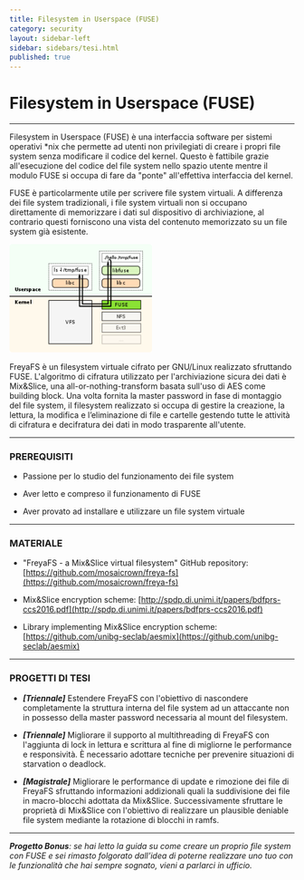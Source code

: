 ```yaml
---
title: Filesystem in Userspace (FUSE)
category: security
layout: sidebar-left
sidebar: sidebars/tesi.html
published: true
---
```


# Filesystem in Userspace (FUSE)

----

Filesystem in Userspace (FUSE) è una interfaccia software per sistemi operativi
*nix che permette ad utenti non privilegiati di creare i propri file system
senza modificare il codice del kernel.
Questo è fattibile grazie all'esecuzione del codice del file system nello
spazio utente mentre il modulo FUSE si occupa di fare da "ponte" all'effettiva
interfaccia del kernel.

FUSE è particolarmente utile per scrivere file system virtuali.
A differenza dei file system tradizionali, i file system virtuali non si
occupano direttamente di memorizzare i dati sul dispositivo di archiviazione,
al contrario questi forniscono una vista del contenuto memorizzato su un file
system già esistente.

<img class="img-responsive center-block"
     width="50%"
     src="/assets/images/fuse.png" />

FreyaFS è un filesystem virtuale cifrato per GNU/Linux realizzato sfruttando
FUSE. L'algoritmo di cifratura utilizzato per l'archiviazione sicura dei dati
è Mix&Slice, una all-or-nothing-transform basata sull'uso di AES come building
block.
Una volta fornita la master password in fase di montaggio del file system,
il filesystem realizzato si occupa di gestire la creazione, la lettura, la
modifica e l’eliminazione di file e cartelle gestendo tutte le attività di
cifratura e decifratura dei dati in modo trasparente all'utente.

----

### PREREQUISITI

* Passione per lo studio del funzionamento dei file system

* Aver letto e compreso il funzionamento di FUSE

* Aver provato ad installare e utilizzare un file system virtuale

----

### MATERIALE

* "FreyaFS - a Mix&Slice virtual filesystem" GitHub repository:
  [https://github.com/mosaicrown/freya-fs](https://github.com/mosaicrown/freya-fs)

* Mix&Slice encryption scheme:
  [http://spdp.di.unimi.it/papers/bdfprs-ccs2016.pdf](http://spdp.di.unimi.it/papers/bdfprs-ccs2016.pdf)

* Library implementing Mix&Slice encryption scheme:
  [https://github.com/unibg-seclab/aesmix](https://github.com/unibg-seclab/aesmix)

----

### PROGETTI DI TESI

* **_[Triennale]_** Estendere FreyaFS con l'obiettivo di nascondere
completamente la struttura interna del file system ad un attaccante non in
possesso della master password necessaria al mount del filesystem.

* **_[Triennale]_** Migliorare il supporto al multithreading di FreyaFS con
l'aggiunta di lock in lettura e scrittura al fine di migliorne le performance e
responsività. È necessario adottare tecniche per prevenire situazioni di
starvation o deadlock.

* **_[Magistrale]_** Migliorare le performance di update e rimozione dei file
di FreyaFS sfruttando informazioni addizionali quali la suddivisione dei file
in macro-blocchi adottata da Mix&Slice.
Successivamente sfruttare le proprietà di Mix&Slice con l'obiettivo di
realizzare un plausible deniable file system mediante la rotazione di blocchi
in ramfs.

----

_**Progetto Bonus**: se hai letto la guida su come creare un proprio file
system con FUSE e sei rimasto folgorato dall’idea di poterne realizzare uno tuo
con le funzionalità che hai sempre sognato, vieni a parlarci in ufficio._
